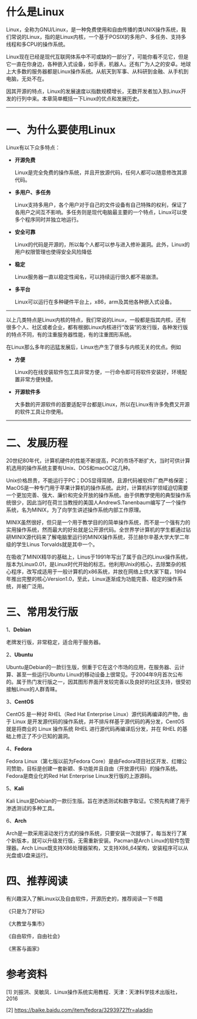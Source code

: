 # 什么是Linux

Linux，全称为GNU/Linux，是一种免费使用和自由传播的类UNIX操作系统，我们常说的Linux，指的是Linux内核，一个基于POSIX的多用户、多任务、支持多线程和多CPU的操作系统。

Linux现在已经是现代互联网体系中不可或缺的一部分了，可能你看不见它，但是它一直在你身边，各种嵌入式设备，如手表，机器人。还有广为人之的安卓。地球上大多数的服务器都是Linux操作系统。从航天到军事、从科研到金融、从手机到电脑，无处不在。

因其开源的特点，Linux的发展速度以指数规模增长，无数开发者加入到Linux开发的行列中来。本章简单概括一下Linux的优点和发展历史。

*************

# 一、为什么要使用Linux

Linux有以下众多特点：

* **开源免费**

  Linux是完全免费的操作系统，并且开放源代码，任何人都可以随意修改其源代码。

* **多用户、多任务**

  Linux支持多用户，各个用户对于自己的文件设备有自己特殊的权利，保证了各用户之间互不影响。多任务则是现代电脑最主要的一个特点，Linux可以使多个程序同时并独立地运行。

* **安全可靠**

  Linux的代码是开源的，所以每个人都可以参与进入修补漏洞。此外，Linux的用户权限管理也使得安全风险降低

* **稳定**

  Linux服务器一直以稳定性闻名，可以持续运行很久都不易崩溃。

* **多平台**

  Linux可以运行在多种硬件平台上，x86，arm及其他各种嵌入式设备。

*****************

以上几类特点是Linux内核的特点，我们常说的Linux，一般都是指其内核，还有很多个人、社区或者企业，都有根据Linux内核进行“改装”的发行版，各种发行版的特点不同，有的注重服务器性能，有的注重图形系统。

在Linux那么多年的迅猛发展后，Linux也产生了很多与内核无关的优点。例如

* **方便**

  Linux的在线安装软件包工具非常方便，一行命令即可将软件安装好，环境配置非常方便快捷。

* **开源软件多**

  大多数的开源软件的首要适配平台都是Linux，所以在Linux有许多免费又开源的软件工具让你使用。

********************

# 二、发展历程

20世纪80年代，计算机硬件的性能不断提高，PC的市场不断扩大，当时可供计算机选用的操作系统主要有Unix、DOS和macOC这几种。

Unix价格昂贵，不能运行于PC；DOS显得简陋，且源代码被软件厂商严格保密；MacOS是一种专门用于苹果计算机的操作系统。此时，计算机科学领域迫切需要一个更加完善、强大、廉价和完全开放的操作系统。由于供教学使用的典型操作系统很少，因此当时在荷兰当教授的美国人AndrewS.Tanenbaum编写了一个操作系统，名为MINIX，为了向学生讲述操作系统内部工作原理。

MINIX虽然很好，但只是一个用于教学目的的简单操作系统，而不是一个强有力的实用操作系统，然而最大的好处就是公开源代码。全世界学计算机的学生都通过钻研MINIX源代码来了解电脑里运行的MINIX操作系统，芬兰赫尔辛基大学大学二年级的学生Linus Torvalds就是其中一个。

在吸收了MINIX精华的基础上，Linus于1991年写出了属于自己的Linux操作系统，版本为Linux0.01，是Linux时代开始的标志。他利用Unix的核心，去除繁杂的核心程序，改写成适用于一般计算机的x86系统，并放在网络上供大家下载，1994年推出完整的核心Version1.0，至此，Linux逐渐成为功能完善、稳定的操作系统，并被广泛用。 

# 三、常用发行版

1、**Debian**

老牌发行版，非常稳定，适合用于服务器。



2、**Ubuntu**

Ubuntu是Debian的一款衍生版，侧重于它在这个市场的应用，在服务器、云计算、甚至一些运行Ubuntu Linux的移动设备上很常见。于2004年9月首次公布的。属于热门发行版之一，因其图形界面开发较完善以及良好的社区支持，很受初接触Linux的人群青睐。



3、**CentOS**

CentOS 是一种对 RHEL（Red Hat Enterprise Linux）源代码再编译的产物，由于 Linux 是开发源代码的操作系统，并不排斥样基于源代码的再分发，CentOS 就是将商业的 Linux 操作系统 RHEL 进行源代码再编译后分发，并在 RHEL 的基础上修正了不少已知的漏洞。



4、**Fedora**

Fedora Linux（第七版以前为Fedora Core）是由Fedora项目社区开发、红帽公司赞助，目标是创建一套新颖、多功能并且自由（开放源代码）的操作系统。Fedora是商业化的Red Hat Enterprise Linux发行版的上游源码。

5、**Kali**

Kali Linux是Debian的一款衍生版。旨在渗透测试和数字取证。它预先构建了用于渗透测试的多种工具。



6、**Arch**

Arch是一款采用滚动发行方式的操作系统，只要安装一次就够了，每当发行了某个新版本，就可以升级发行版，无需重新安装。Pacman是Arch Linux的软件包管理器。Arch Linux既支持X86处理器架构，又支持X86_64架构，安装程序可以从光盘或U盘来运行。



# 四、推荐阅读

有兴趣深入了解Linux以及自由软件，开源历史的，推荐阅读一下书籍

《只是为了好玩》

《大教堂与集市》

《自由软件，自由社会》

《黑客与画家》





# 参考资料

[1] 刘振洪、吴敏凤．Linux操作系统实用教程．天津：天津科学技术出版社，2016

[2] https://baike.baidu.com/item/fedora/3293972?fr=aladdin

